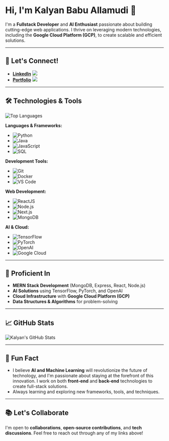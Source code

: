 # Hi, I'm Kalyan Babu Allamudi 👋

I'm a **Fullstack Developer** and **AI Enthusiast** passionate about building cutting-edge web applications. I thrive on leveraging modern technologies, including the **Google Cloud Platform (GCP)**, to create scalable and efficient solutions.

---

## 🚀 Let's Connect!
- **[LinkedIn](https://www.linkedin.com/in/kalyanbabu-allamudi)**
  <img src="https://img.shields.io/badge/-Connect%20on%20LinkedIn-blue?style=flat&logo=linkedin&logoColor=white" />
- **[Portfolio](https://kalyanbabu.vercel.app/)**
  <img src="https://img.shields.io/badge/-View%20Portfolio-ff6f61?style=flat&logo=google-chrome&logoColor=white" />

---

## 🛠️ Technologies & Tools

![Top Languages](https://github-readme-stats.vercel.app/api/top-langs/?username=Kalyanbabuallamudi&layout=compact&theme=radical)

**Languages & Frameworks:**
- ![Python](https://img.shields.io/badge/Python-3776AB?style=for-the-badge&logo=python&logoColor=white)
- ![Java](https://img.shields.io/badge/Java-007396?style=for-the-badge&logo=java&logoColor=white)
- ![JavaScript](https://img.shields.io/badge/JavaScript-F7DF1E?style=for-the-badge&logo=javascript&logoColor=black)
- ![SQL](https://img.shields.io/badge/SQL-4479A1?style=for-the-badge&logo=sql&logoColor=white)

**Development Tools:**
- ![Git](https://img.shields.io/badge/Git-F05032?style=for-the-badge&logo=git&logoColor=white)
- ![Docker](https://img.shields.io/badge/Docker-0db7ed?style=for-the-badge&logo=docker&logoColor=white)
- ![VS Code](https://img.shields.io/badge/VS_Code-007ACC?style=for-the-badge&logo=visual-studio-code&logoColor=white)

**Web Development:**
- ![ReactJS](https://img.shields.io/badge/ReactJS-61DAFB?style=for-the-badge&logo=react&logoColor=black)
- ![Node.js](https://img.shields.io/badge/Node.js-339933?style=for-the-badge&logo=node.js&logoColor=white)
- ![Next.js](https://img.shields.io/badge/Next.js-000000?style=for-the-badge&logo=next.js&logoColor=white)
- ![MongoDB](https://img.shields.io/badge/MongoDB-47A248?style=for-the-badge&logo=mongodb&logoColor=white)

**AI & Cloud:**
- ![TensorFlow](https://img.shields.io/badge/TensorFlow-FF6F00?style=for-the-badge&logo=tensorflow&logoColor=white)
- ![PyTorch](https://img.shields.io/badge/PyTorch-EE4C2C?style=for-the-badge&logo=pytorch&logoColor=white)
- ![OpenAI](https://img.shields.io/badge/OpenAI-000000?style=for-the-badge&logo=openai&logoColor=white)
- ![Google Cloud](https://img.shields.io/badge/Google_Cloud-4285F4?style=for-the-badge&logo=google-cloud&logoColor=white)

---

## 🌱 Proficient In

- **MERN Stack Development** (MongoDB, Express, React, Node.js)
- **AI Solutions** using TensorFlow, PyTorch, and OpenAI
- **Cloud Infrastructure** with **Google Cloud Platform (GCP)**
- **Data Structures & Algorithms** for problem-solving

---

## 📈 GitHub Stats

![Kalyan's GitHub Stats](https://github-readme-stats.vercel.app/api?username=Kalyanbabuallamudi&show_icons=true&count_private=true&hide=prs&theme=radical)

---

## 🎯 Fun Fact

- I believe **AI and Machine Learning** will revolutionize the future of technology, and I'm passionate about staying at the forefront of this innovation. I work on both **front-end** and **back-end** technologies to create full-stack solutions.
- Always learning and exploring new frameworks, tools, and techniques.

---

## 📚 Let's Collaborate

I'm open to **collaborations**, **open-source contributions**, and **tech discussions**. Feel free to reach out through any of my links above!
